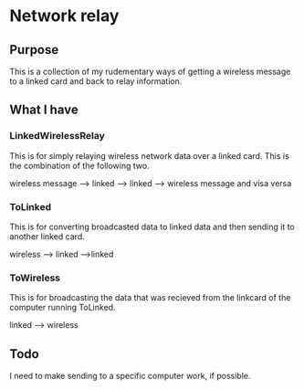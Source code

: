# Network relay
## Purpose
This is a collection of my rudementary ways of getting a wireless message to a linked card and back to relay information.

## What I have
### LinkedWirelessRelay
This is for simply relaying wireless network data over a linked card. This is the combination of the following two.

wireless message --> linked --> linked --> wireless message and visa versa

### ToLinked
This is for converting broadcasted data to linked data and then sending it to another linked card.

wireless --> linked -->linked

### ToWireless
This is for broadcasting the data that was recieved from the linkcard of the computer running ToLinked.

linked --> wireless

## Todo
I need to make sending to a specific computer work, if possible.
